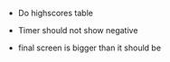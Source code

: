 * Do highscores table
* Timer should not show negative











* final screen is bigger than it should be

